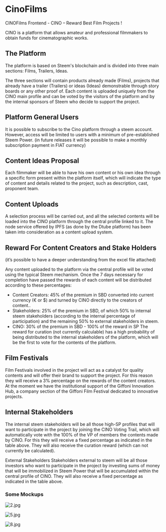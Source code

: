 # CinoFilms
CINOFilms Frontend - CINO – Reward Best Film Projects !


CINO is a platform that allows amateur and professional filmmakers to obtain funds for cinematographic works.

## The Platform
The platform is based on Steem's blockchain and is divided into three main sections: Films, Trailers, Ideas.
 

The three sections will contain products already made (Films), projects that already have a trailer (Trailers) or ideas (Ideas) demonstrable through story boards or any other proof of. 
Each content is uploaded uniquely from the CINO main profile and can be voted by the visitors of the platform and by the internal sponsors of Steem who decide to support the project.


## Platform General Users

It is possible to subscribe to the Cino platform through a steem account. However, access will be limited to users with a minimum of pre-established Steem Power.
(in future releases it will be possible to make a monthly subscription payment in FIAT currency)



## Content Ideas Proposal

Each filmmaker will be able to have his own content or his own idea through a specific form present within the platform itself, which will indicate the type of content and details related to the project, such as description, cast, proponent team.
 


## Content Uploads
A selection process will be carried out, and all the selected contents will be loaded into the CINO platform through the central profile linked to it. The node service offered by IPFS (as done by the Dtube platform) has been taken into consideration as a content upload system.

 


## Reward For Content Creators and Stake Holders
(it’s possible to have a deeper understanding from the excel file attached)

Any content uploaded to the platform via the central profile will be voted using the typical Steem mechanism. Once the 7 days necessary for completion have passed the rewards of each content will be distributed according to these percentages:
-	Content Creators: 45% of the premium in SBD converted into current currency (€ or $) and turned by CINO directly to the creators of content..
-	Stakeholders: 25% of the premium in SBD, of which 50% to internal steem stakeholders (according to the internal percentage of participation) and the remaining 50% to external stakeholders in steem. 
-	CINO: 30% of the premium in SBD - 100% of the reward in SP
The reward for curation (not currently calculable) has a high probability of being distributed to the internal stakeholders of the platform, which will be the first to vote for the contents of the platform.

## Film Festivals
Film Festivals involved in the project will act as a catalyst for quality contents and will offer their brand to support the project. For this reason they will receive a 3% percentage on the rewards of the content creators. At the moment we have the institutional support of the Giffoni Innovation Hub, a company section of the Giffoni Film Festival dedicated to innovative projects.

## Internal Stakeholders
The internal steem stakeholders will be all those high-SP profiles that will want to participate in the project by joining the CINO Voting Trail, which will automatically vote with the 100% of the VP of members the contents made by CINO. For this they will receive a fixed percentage as indicated in the table above. They will also receive the curation reward (which can not currently be calculated).

External Stakeholders
Stakeholders external to steem will be all those investors who want to participate in the project by investing sums of money that will be immobilized in Steem Power that will be accumulated within the central profile of CINO. They will also receive a fixed percentage as indicated in the table above.






### Some Mockups 

![2.jpg](https://steemitimages.com/DQmUAMSw4RfF8RpM39bGKrRZQAyqviRHY5jRiFkw5nMSWpr/2.jpg)

![5.jpg](https://steemitimages.com/DQmchNLg1hRaejaiYbJGNcfUGtzTUM7vHzHG91i8GBVgBKg/5.jpg)

![8.jpg](https://steemitimages.com/DQmV3cZ6D9Hb2sgWysCpXxyPV74ufutjfGjiHQ6aDREMX43/8.jpg)


